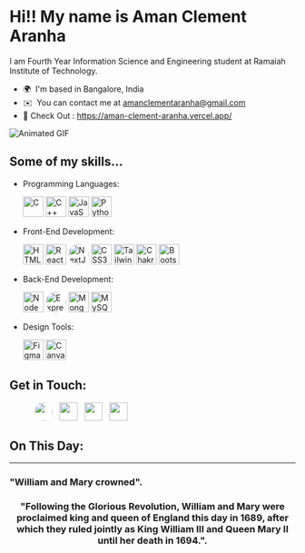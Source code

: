 

Hi!! My name is Aman Clement Aranha
====================================================================================================================================

I am Fourth Year Information Science and Engineering student at Ramaiah Institute of Technology.

* 🌍  I'm based in Bangalore, India
* ✉️  You can contact me at [amanclementaranha@gmail.com](mailto:amanclementaranha@gmail.com)
* 👀 Check Out : https://aman-clement-aranha.vercel.app/

![Animated GIF](https://i.ibb.co/XZMLr2b/mario-pixel-art.gif)

Some of my skills...
-------

* Programming Languages:

  <a href="https://docs.microsoft.com/en-us/cpp/?view=msvc-170" target="_blank" rel="noreferrer"><img src="https://raw.githubusercontent.com/danielcranney/readme-generator/main/public/icons/skills/c-colored.svg" width="36" height="36" alt="C" /></a>
    <a href="https://docs.microsoft.com/en-us/cpp/?view=msvc-170" target="_blank" rel="noreferrer"><img src="https://raw.githubusercontent.com/danielcranney/readme-generator/main/public/icons/skills/cplusplus-colored.svg" width="36" height="36" alt="C++" /></a>
<a href="https://developer.mozilla.org/en-US/docs/Web/JavaScript" target="_blank" rel="noreferrer"><img src="https://raw.githubusercontent.com/danielcranney/readme-generator/main/public/icons/skills/javascript-colored.svg" width="36" height="36" alt="JavaScript" /></a>
<a href="https://www.python.org/" target="_blank" rel="noreferrer"><img src="https://raw.githubusercontent.com/danielcranney/readme-generator/main/public/icons/skills/python-colored.svg" width="36" height="36" alt="Python" /></a>

* Front-End Development:
       
    <a href="https://developer.mozilla.org/en-US/docs/Glossary/HTML5" target="_blank" rel="noreferrer"><img src="https://raw.githubusercontent.com/danielcranney/readme-generator/main/public/icons/skills/html5-colored.svg" width="36" height="36" alt="HTML5" /></a>
<a href="https://reactjs.org/" target="_blank" rel="noreferrer"><img src="https://raw.githubusercontent.com/danielcranney/readme-generator/main/public/icons/skills/react-colored.svg" width="36" height="36" alt="React" /></a>
<a  href="https://nextjs.org/docs" target="_blank" rel="noreferrer"><img style="background-color: #ffffff; border-radius: 50%;" src="https://raw.githubusercontent.com/danielcranney/readme-generator/main/public/icons/skills/nextjs-colored.svg" width="36" height="36" alt="NextJs" /></a>
<a href="https://www.w3.org/TR/CSS/#css" target="_blank" rel="noreferrer"><img src="https://raw.githubusercontent.com/danielcranney/readme-generator/main/public/icons/skills/css3-colored.svg" width="36" height="36" alt="CSS3" /></a>
<a href="https://tailwindcss.com/" target="_blank" rel="noreferrer"><img src="https://raw.githubusercontent.com/danielcranney/readme-generator/main/public/icons/skills/tailwindcss-colored.svg" width="36" height="36" alt="TailwindCSS" /></a>
<a href="https://chakra-ui.com/" target="_blank" rel="noreferrer"><img src="https://raw.githubusercontent.com/danielcranney/readme-generator/main/public/icons/skills/chakra-colored.svg" width="36" height="36" alt="Chakra UI" /></a>
<a href="https://getbootstrap.com/" target="_blank" rel="noreferrer"><img src="https://raw.githubusercontent.com/danielcranney/readme-generator/main/public/icons/skills/bootstrap-colored.svg" width="36" height="36" alt="Bootstrap" /></a>
* Back-End Development:

  <a href="https://nodejs.org/en/" target="_blank" rel="noreferrer"><img src="https://raw.githubusercontent.com/danielcranney/readme-generator/main/public/icons/skills/nodejs-colored.svg" width="36" height="36" alt="NodeJS" /></a>
<a href="https://expressjs.com/" target="_blank" rel="noreferrer"><img style="background-color: #ffffff; border-radius: 50%;" src="https://raw.githubusercontent.com/danielcranney/readme-generator/main/public/icons/skills/express-colored.svg" width="36" height="36" alt="Express" /></a>
<a href="https://www.mongodb.com/" target="_blank" rel="noreferrer"><img src="https://raw.githubusercontent.com/danielcranney/readme-generator/main/public/icons/skills/mongodb-colored.svg" width="36" height="36" alt="MongoDB" /></a>
<a href="https://www.mysql.com/" target="_blank" rel="noreferrer"><img src="https://raw.githubusercontent.com/danielcranney/readme-generator/main/public/icons/skills/mysql-colored.svg" width="36" height="36" alt="MySQL" /></a>

* Design Tools:
  
  <a href="https://www.figma.com/" target="_blank" rel="noreferrer"><img src="https://raw.githubusercontent.com/danielcranney/readme-generator/main/public/icons/skills/figma-colored.svg" width="36" height="36" alt="Figma" /></a>
  <a title="292Jacob, CC BY-SA 4.0 &lt;https://creativecommons.org/licenses/by-sa/4.0&gt;, via Wikimedia Commons" href="https://commons.wikimedia.org/wiki/File:Canva_icon_2021.svg"><img width="36" alt="Canva icon 2021" src="https://upload.wikimedia.org/wikipedia/commons/thumb/0/08/Canva_icon_2021.svg/512px-Canva_icon_2021.svg.png"></a>
</p>

Get in Touch:
-------

<p style="padding-left:40px;"> 
<a style="margin: 4px;" href="https://www.dev.to/amanclement" target="_blank" rel="noreferrer"><img style="background-color: #ffffff; border-radius: 50%;" src="https://raw.githubusercontent.com/danielcranney/readme-generator/main/public/icons/socials/devdotto.svg" width="32" height="32" /></a>
<a style="margin: 4px;"  style="background-color: #ffffff; border-radius: 50%;" href="https://www.github.com/Aman-Clement" target="_blank" rel="noreferrer"><img src="https://raw.githubusercontent.com/danielcranney/readme-generator/main/public/icons/socials/github.svg" width="32" height="32" /></a>
<a style="margin: 4px;" href="https://www.linkedin.com/in/aman-clement" target="_blank" rel="noreferrer"><img src="https://raw.githubusercontent.com/danielcranney/readme-generator/main/public/icons/socials/linkedin.svg" width="32" height="32" /></a> <a style="margin: 4px;"  href="https://www.twitter.com/aman_aranha" target="_blank" rel="noreferrer"><img src="https://raw.githubusercontent.com/danielcranney/readme-generator/main/public/icons/socials/twitter.svg" width="32" height="32" /></a></p>

## On This Day:
 
---

<h3 OTD<h2 head>"William and Mary crowned".</h2 head><h3 quote align='center'>"Following the Glorious Revolution, William and Mary were proclaimed king and queen of England this day in 1689, after which they ruled jointly as King William III and Queen Mary II until her death in 1694.".</h3 quote></h3 OTD